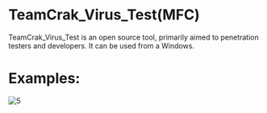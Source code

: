 # TeamCrak_Virus_Test(MFC)
TeamCrak_Virus_Test is an open source tool, primarily aimed to penetration testers and developers. It can be used from a Windows.

# Examples:
![5](https://user-images.githubusercontent.com/38063224/83935534-7cbfeb80-a7f5-11ea-87a4-2217f0f31cf2.jpg)
